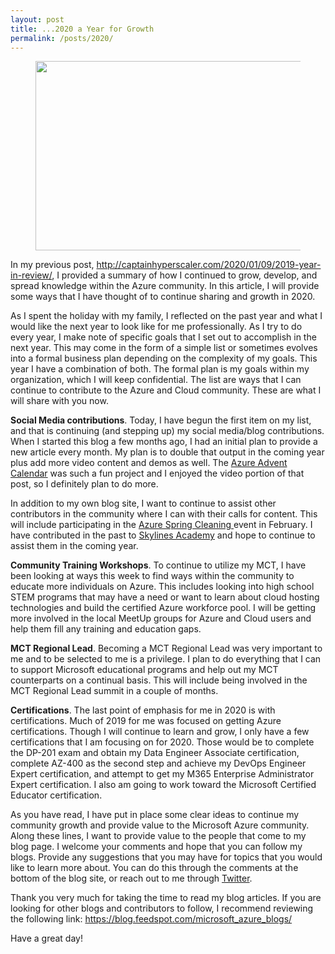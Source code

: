 ```yaml
---
layout: post
title: ...2020 a Year for Growth
permalink: /posts/2020/
---
```


<!-- wp:image {"align":"center","id":217,"width":543,"height":303,"sizeSlug":"large"} -->
<div class="wp-block-image"><figure class="aligncenter size-large is-resized"><img src="https://captainhyperscaler.files.wordpress.com/2020/01/2020cloud-1.jpg?w=283" alt="" class="wp-image-217" width="543" height="303"/></figure></div>
<!-- /wp:image -->

<!-- wp:paragraph -->
<p>In my previous post, <a rel="noreferrer noopener" aria-label=" (opens in a new tab)" href="http://captainhyperscaler.com/2020/01/09/2019-year-in-review/" target="_blank">http://captainhyperscaler.com/2020/01/09/2019-year-in-review/</a>, I provided a summary of how I continued to grow, develop, and spread knowledge within the Azure community.  In this article, I will provide some ways that I have thought of to continue sharing and growth in 2020.  </p>
<!-- /wp:paragraph -->

<!-- wp:paragraph -->
<p>As I spent the holiday with my family, I reflected on the past year and what I would like the next year to look like for me professionally.  As I try to do every year, I make note of specific goals that I set out to accomplish in the next year.  This may come in the form of a simple list or sometimes evolves into a formal business plan depending on the complexity of my goals.  This year I have a combination of both.  The formal plan is my goals within my organization, which I will keep confidential.   The list are ways that I can continue to contribute to the Azure and Cloud community.  These are what I will share with you now.</p>
<!-- /wp:paragraph -->

<!-- wp:paragraph -->
<p><strong>Social Media contributions</strong>.  Today, I have begun the first item on my list, and that is continuing (and stepping up) my social media/blog contributions.  When I started this blog a few months ago, I had an initial plan to provide a new article every month.  My plan is to double that output in the coming year plus add more video content and demos as well.  The <a rel="noreferrer noopener" aria-label="Azure Advent Calendar (opens in a new tab)" href="https://azureadventcalendar.com/" target="_blank">Azure Advent Calendar</a> was such a fun project and I enjoyed the video portion of that post, so I definitely plan to do more.</p>
<!-- /wp:paragraph -->

<!-- wp:paragraph -->
<p>In addition to my own blog site, I want to continue to assist other contributors in the community where I can with their calls for content.  This will include participating in the <a href="https://www.azurespringclean.com/" target="_blank" rel="noreferrer noopener">Azure Spring Cleaning </a>event in February.  I have contributed in the past to <a rel="noreferrer noopener" aria-label="Skylines Academy (opens in a new tab)" href="https://courses.skylinesacademy.com/?affcode=180879_p1mljie2" target="_blank">Skylines Academy</a> and hope to continue to assist them in the coming year.</p>
<!-- /wp:paragraph -->

<!-- wp:paragraph -->
<p><strong>Community Training Workshops</strong>.  To continue to utilize my MCT, I have been looking at ways this week to find ways within the community to educate more individuals on Azure.  This includes looking into high school STEM programs that may have a need or want to learn about cloud hosting technologies and build the certified Azure workforce pool.  I will be getting more involved in the local MeetUp groups for Azure and Cloud users and help them fill any training and education gaps.</p>
<!-- /wp:paragraph -->

<!-- wp:paragraph -->
<p><strong>MCT Regional Lead</strong>.  Becoming a MCT Regional Lead was very important to me and to be selected to me is a privilege.  I plan to do everything that I can to support Microsoft educational programs and help out my MCT counterparts on a continual basis.  This will include being involved in the MCT Regional Lead summit in a couple of months.</p>
<!-- /wp:paragraph -->

<!-- wp:paragraph -->
<p><strong>Certifications</strong>.  The last point of emphasis for me in 2020 is with certifications.  Much of 2019 for me was focused on getting Azure certifications.  Though I will continue to learn and grow, I only have a few certifications that I am focusing on for 2020.  Those would be to complete the DP-201 exam and obtain my Data Engineer Associate certification,  complete AZ-400 as the second step and achieve my DevOps Engineer Expert certification, and attempt to get my M365 Enterprise Administrator Expert certification.  I also am going to work toward the Microsoft Certified Educator certification.</p>
<!-- /wp:paragraph -->

<!-- wp:paragraph -->
<p>As you have read, I have put in place some clear ideas to continue my community growth and provide value to the Microsoft Azure community.  Along these lines, I want to provide value to the people that come to my blog page.  I welcome your comments and hope that you can follow my blogs.  Provide any suggestions that you may have for topics that you would like to learn more about.  You can do this through the comments at the bottom of the blog site, or reach out to me through <a rel="noreferrer noopener" aria-label="Twitter (opens in a new tab)" href="https://twitter.com/DwayneNcloud" target="_blank">Twitter</a>.</p>
<!-- /wp:paragraph -->

<!-- wp:paragraph -->
<p>Thank you very much for taking the time to read my blog articles.  If you are looking for other blogs and contributors to follow, I recommend reviewing the following link: <a rel="noreferrer noopener" aria-label=" (opens in a new tab)" href="https://blog.feedspot.com/microsoft_azure_blogs/" target="_blank">https://blog.feedspot.com/microsoft_azure_blogs/</a></p>
<!-- /wp:paragraph -->

<!-- wp:paragraph -->
<p>Have a great day!</p>
<!-- /wp:paragraph -->
